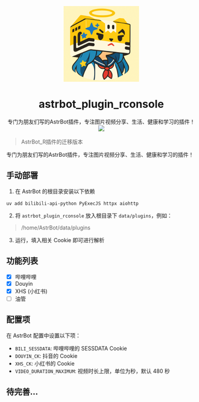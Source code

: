 <p align="center">
  <a href="https://gitee.com/kyrzy0416/rconsole-plugin">
    <img width="200" src="./images/AstrR.png">
  </a>
</p>

<div align="center">
    <h1>astrbot_plugin_rconsole</h1>
    专门为朋友们写的AstrBot插件，专注图片视频分享、生活、健康和学习的插件！
    <img src="https://cdn.z.wiki/autoupload/20240819/Zn2g/github-contribution-grid-snake.svg">
</div>

> AstrBot_R插件的迁移版本

专门为朋友们写的AstrBot插件，专注图片视频分享、生活、健康和学习的插件！

## 手动部署

1. 在 AstrBot 的根目录安装以下依赖
```
uv add bilibili-api-python PyExecJS httpx aiohttp
```

2. 将 `astrbot_plugin_rconsole` 放入根目录下 `data/plugins`，例如：

> /home/AstrBot/data/plugins

3. 运行，填入相关 Cookie 即可进行解析

## 功能列表

- [x] 哔哩哔哩
- [x] Douyin
- [x] XHS (小红书)
- [ ] 油管

## 配置项

在 AstrBot 配置中设置以下项：

- `BILI_SESSDATA`: 哔哩哔哩的 SESSDATA Cookie
- `DOUYIN_CK`: 抖音的 Cookie
- `XHS_CK`: 小红书的 Cookie
- `VIDEO_DURATION_MAXIMUM`: 视频时长上限，单位为秒，默认 480 秒

## 待完善...